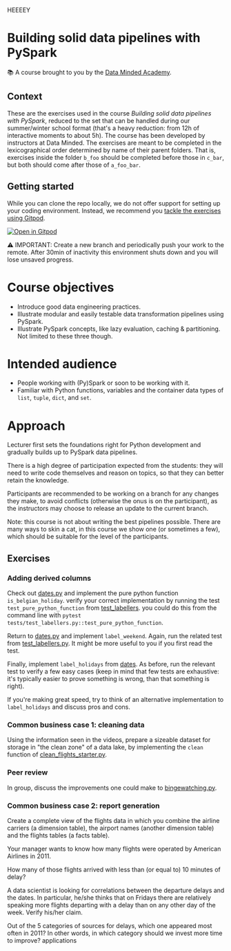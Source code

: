 HEEEEY
# Building solid data pipelines with PySpark

📚 A course brought to you by the [Data Minded Academy].

## Context

These are the exercises used in the course *Building solid data pipelines with
PySpark*, reduced to the set that can be handled during our summer/winter
school format (that's a heavy reduction: from 12h of interactive moments to
about 5h).  The course has been developed by instructors at Data Minded. The
exercises are meant to be completed in the lexicographical order determined by
name of their parent folders. That is, exercises inside the folder `b_foo`
should be completed before those in `c_bar`, but both should come after those
of `a_foo_bar`.

## Getting started

While you can clone the repo locally, we do not offer support for setting up
your coding environment. Instead, we recommend you [tackle the exercises
using Gitpod][this gitpod].

[![Open in Gitpod][gitpod logo]][this gitpod]


⚠ IMPORTANT: Create a new branch and periodically push your work to the remote.
After 30min of inactivity this environment shuts down and you will lose unsaved
progress.

# Course objectives

- Introduce good data engineering practices.
- Illustrate modular and easily testable data transformation pipelines using
  PySpark.
- Illustrate PySpark concepts, like lazy evaluation, caching & partitioning.
  Not limited to these three though.

# Intended audience

- People working with (Py)Spark or soon to be working with it.
- Familiar with Python functions, variables and the container data types of
  `list`, `tuple`, `dict`, and `set`.

# Approach

Lecturer first sets the foundations right for Python development and
gradually builds up to PySpark data pipelines.

There is a high degree of participation expected from the students: they
will need to write code themselves and reason on topics, so that they can
better retain the knowledge. 
  
Participants are recommended to be working on a branch for any changes they
make, to avoid conflicts (otherwise the onus is on the participant), as the
instructors may choose to release an update to the current branch.

Note: this course is not about writing the best pipelines possible. There are
many ways to skin a cat, in this course we show one (or sometimes a few), which
should be suitable for the level of the participants.

## Exercises

### Adding derived columns

Check out [dates.py](exercises/c_labellers/dates.py) and implement the pure
python function `is_belgian_holiday`. verify your correct implementation by
running the test `test_pure_python_function` from
[test_labellers](tests/test_labellers.py). you could do this from the command
line with `pytest tests/test_labellers.py::test_pure_python_function`.

Return to [dates.py](exercises/c_labellers/dates.py) and
implement `label_weekend`. Again, run the related test from
[test_labellers.py](tests/test_labellers.py). It might be more useful to you if
you first read the test.

Finally, implement `label_holidays` from [dates](exercises/c_labellers/dates.py). 
As before, run the relevant test to verify a few easy cases (keep in mind that 
few tests are exhaustive: it's typically easier to prove something is wrong, 
than that something is right).

If you're making great speed, try to think of an alternative implementation 
to `label_holidays` and discuss pros and cons.

### Common business case 1: cleaning data

Using the information seen in the videos, prepare a sizeable dataset for 
storage in "the clean zone" of a data lake, by implementing the `clean` 
function of [clean_flights_starter.py](exercises/h_cleansers/clean_flights_starter.py).

### Peer review

In group, discuss the improvements one could make to 
[bingewatching.py](./exercises/l_code_review/bingewatching.py).

### Common business case 2: report generation

Create a complete view of the flights data in which you combine the airline
carriers (a dimension table), the airport names (another dimension table) and
the flights tables (a facts table).

Your manager wants to know how many flights were operated by American Airlines
in 2011.

How many of those flights arrived with less than (or equal to) 10 minutes of
delay?

A data scientist is looking for correlations between the departure delays and
the dates. In particular, he/she thinks that on Fridays there are relatively
speaking more flights departing with a delay than on any other day of the week.
Verify his/her claim.

Out of the 5 categories of sources for delays, which one appeared most often in
2011? In other words, in which category should we invest more time to improve?
applications

[this gitpod]: https://gitpod.io/#https://github.com/Wannes01/spark_docker_vlerick1
[gitpod logo]: https://gitpod.io/button/open-in-gitpod.svg
[Data Minded Academy]: https://www.dataminded.academy/
